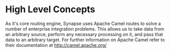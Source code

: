 # High Level Concepts

As it's core routing engine, Synapse uses Apache Camel routes to solve a number of enterprise integration problems. This allows us to take data from an arbitrary source, perform any necessary processing on it, and pass that data to an arbitrary target. For further information on Apache Camel refer to their documentation at http://camel.apache.org/